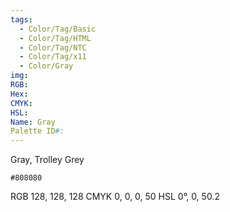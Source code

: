 ```yaml
---
tags:
  - Color/Tag/Basic
  - Color/Tag/HTML
  - Color/Tag/NTC
  - Color/Tag/x11
  - Color/Gray
img: 
RGB: 
Hex: 
CMYK: 
HSL: 
Name: Gray
Palette ID#:
---
```

Gray, Trolley Grey
```palette
#808080
```
RGB 128, 128, 128
CMYK	0, 0, 0, 50
HSL	0°, 0, 50.2